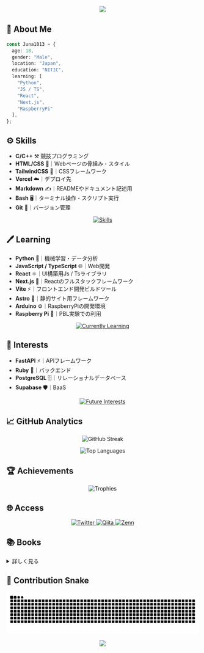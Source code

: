 <p align="center">
  <img src="https://capsule-render.vercel.app/api?text=Hi👋%20I'm%20Juna1013&animation=fadeIn&type=waving&color=gradient&height=128&fontSize=64&customColorList=2"/>
</p>

## 📒 About Me

```typescript
const Juna1013 = {
  age: 18,
  gender: "Male",
  location: "Japan",
  education: "NITIC",
  learning: [
    "Python",
    "JS / TS",
    "React",
    "Next.js",
    "RaspberryPi"
  ],
};
```

## ⚙ Skills

- **C/C++** ⚒️ 競技プログラミング
- **HTML/CSS** 📄｜Webページの骨組み・スタイル
- **TailwindCSS** 🎨｜CSSフレームワーク
- **Vercel** ☁️｜デプロイ先
- **Markdown** ✍️｜READMEやドキュメント記述用
- **Bash** 🖥️｜ターミナル操作・スクリプト実行
- **Git** 🔧｜バージョン管理

<p align="center">
  <a href="https://skillicons.dev">
    <img src="https://skillicons.dev/icons?i=c,cpp,html,css,tailwindcss,vercel,markdown,bash,git" alt="Skills" /></br>
  </a>
</p>

## 🖊 Learning

- **Python** 🧠｜機械学習・データ分析
- **JavaScript / TypeScript** 🌐｜Web開発
- **React** ⚛️｜UI構築用Js / Tsライブラリ
- **Next.js** 🚀｜Reactのフルスタックフレームワーク
- **Vite** ⚡｜フロントエンド開発ビルドツール
- **Astro** 🌌｜静的サイト用フレームワーク
- **Arduino** ⚙️｜RaspberryPiの開発環境
- **Raspberry Pi** 🍓｜PBL実験での利用

<p align="center">
  <a href="https://skillicons.dev">
    <img src="https://skillicons.dev/icons?i=python,javascript,typescript,react,nextjs,vite,astro,arduino,raspberrypi" alt="Currently Learning" /></br>
  </a>
</p>

## 🌟 Interests

- **FastAPI** ⚡｜APIフレームワーク
- **Ruby** 💎｜バックエンド
- **PostgreSQL** 🗄️｜リレーショナルデータベース
- **Supabase** 🛡️｜BaaS

<p align="center">
  <a href="https://skillicons.dev">
    <img src="https://skillicons.dev/icons?i=fastapi,ruby,postgresql,supabase" alt="Future Interests" />
  </a>
</p>

## 📈 GitHub Analytics

<p align="center">
  <img src="https://streak-stats.demolab.com?user=Juna1013&theme=ocean-gradient&hide_border=true&date_format=%5BY%20%5DM%20j&card_width=640&card_height=195" alt="GitHub Streak" />
</p>

<p align="center">
  <img src="https://github-readme-stats.vercel.app/api/top-langs/?username=Juna1013&hide=jupyter%20notebook&layout=compact" alt="Top Languages" />
</p>

## 🏆 Achievements

<p align="center">
  <img src="https://github-profile-trophy.vercel.app/?username=Juna1013&theme=dracula&no-frame=true&column=4&margin-w=16&margin-h=16" alt="Trophies" />
</p>

## 🌐 Access

<p align="center">
  <a href="https://twitter.com/juna1013_">
    <img src="https://img.shields.io/badge/X-000000.svg?style=for-the-badge&logo=X&logoColor=white" alt="Twitter" />
  </a>
  <a href="https://qiita.com/Juna1013">
    <img src="https://img.shields.io/badge/Qiita-55C500.svg?style=for-the-badge&logo=qiita&logoColor=white" alt="Qiita" />
  </a>
  <a href="https://zenn.dev/jun1013">
    <img src="https://img.shields.io/badge/Zenn-3EA8FF.svg?style=for-the-badge&logo=zenn&logoColor=white" alt="Zenn" />
  </a>
</p>

## 📚 Books
<details><summary>詳しく見る</summary>

### 言語
- [ ] やさしいC（第5版）
- [x] スッキリわかるPython入門 第2版

### Web
- [x] 1冊ですべて身につくHTML&CSSとWebデザイン入門講座 [第2版]
- [x] 図解AWSの仕組みとサービスがたった1日でよくわかる
- [ ] モダンJavaScriptの基本から始める React実践の教科書
- [ ] 1冊ですべて身につくWeb&グラフィックデザイン入門講座

### 論理回路
- [ ] 論理回路入門 第4版

### データ構造とアルゴリズム
- [ ] アルゴリズム論（IT Tex）
- [ ] プログラミングコンテスト攻略のためのアルゴリズムとデータ構造
- [ ] 定本 Cプログラマのためのアルゴリズムとデータ構造
- [ ] C言語によるはじめてのアルゴリズム入門

### インターネット
- [x] 【改訂5版】図解でよくわかる ネットワークの重要用語解説
- [ ] マスタリングTCP/IP 入門編 第6版

### 機械学習
- [ ] Pythonではじめる機械学習 ー scikit-learnで学ぶ特徴量エンジニアリングと機械学習の基礎
- [x] 深層学習教科書 ディープラーニング G検定（ジェネラリスト）公式テキスト 第3版

### 競技プログラミング
- [ ] 競技プログラミングの鉄則

### 応用情報技術者試験
- [ ] 令和07年【春期】【秋期】応用情報技術者試験 合格教本
- [ ] 2024 応用情報技術者 午後問題の重点対策

</details>

## 🐍 Contribution Snake

<p align="center">
  <picture>
    <source media="(prefers-color-scheme: dark)" srcset="https://raw.githubusercontent.com/Juna1013/Juna1013/output/github-contribution-grid-snake-dark.svg" />
    <source media="(prefers-color-scheme: light)" srcset="https://raw.githubusercontent.com/Juna1013/Juna1013/output/github-contribution-grid-snake.svg" />
    <img alt="GitHub Contribution Snake" src="https://raw.githubusercontent.com/Juna1013/Juna1013/output/github-contribution-grid-snake.svg" />
  </picture>
</p>

<p align="center">
  <img src="https://capsule-render.vercel.app/api?type=waving&color=gradient&customColorList=0,2,2,5,30&height=100&section=footer" />
</p>
